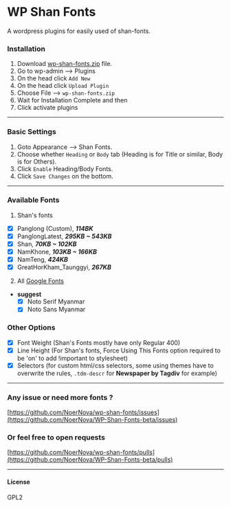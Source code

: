 # WP Shan Fonts
A wordpress plugins for easily used of shan-fonts.

### Installation
1. Download [wp-shan-fonts.zip](https://github.com/NoerNova/WP-Shan-Fonts-beta/releases/download/v0.10.0-beta.1/wp-shan-fonts.zip) file.
2. Go to wp-admin --> Plugins
3. On the head click ```Add New```
4. On the head click ```Upload Plugin```
5. Choose File --> ```wp-shan-fonts.zip```
6. Wait for Installation Complete and then
7. Click activate plugins

---
### Basic Settings
1. Goto Appearance --> Shan Fonts.
2. Choose whether ```Heading``` or ```Body``` tab (Heading is for Title or similar, Body is for Others).
3. Click ```Enable``` Heading/Body Fonts.
4. Click ```Save Changes``` on the bottom.

---
### Available Fonts
1. Shan's fonts
  - [x] Panglong (Custom), ***114BK***
  - [x] PanglongLatest,  ***295KB ~ 543KB***
  - [x] Shan, ***70KB ~ 102KB***
  - [x] NamKhone, ***103KB ~ 166KB***
  - [x] NamTeng, ***424KB***
  - [x] GreatHorKham_Taunggyi, ***267KB***

2. All [Google Fonts](https://fonts.google.com/)
  * **suggest**
    - [x] Noto Serif Myanmar
    - [x] Noto Sans Myanmar

### Other Options
 - [x] Font Weight (Shan's Fonts mostly have only Regular 400)
 - [x] Line Height (For Shan's fonts, Force Using This Fonts option required to be 'on' to add !important to stylesheet)
 - [x] Selectors (for custom html/css selectors, some using themes have to overwrite the rules, ```.tdm-descr``` for **Newspaper by Tagdiv** for example)

---
### Any issue or need more fonts ?
[https://github.com/NoerNova/wp-shan-fonts/issues](https://github.com/NoerNova/WP-Shan-Fonts-beta/issues)

### Or feel free to open requests
[https://github.com/NoerNova/wp-shan-fonts/pulls](https://github.com/NoerNova/WP-Shan-Fonts-beta/pulls)

---
#### License
GPL2
